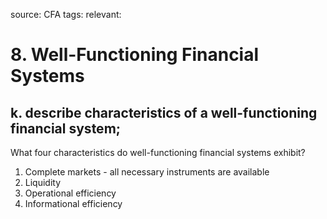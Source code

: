 source: CFA
tags: 
relevant: 

# 8. Well-Functioning Financial Systems

## k. describe characteristics of a well-functioning financial system;

What four characteristics do well-functioning financial systems exhibit?
1. Complete markets - all necessary instruments are available
2. Liquidity
3. Operational efficiency
4. Informational efficiency

